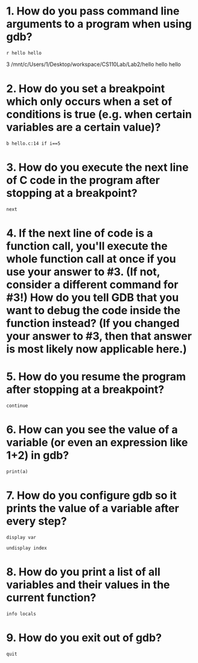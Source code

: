 # 1. How do you pass command line arguments to a program when using gdb?

```r hello hello```

3
/mnt/c/Users/1/Desktop/workspace/CS110Lab/Lab2/hello
hello
hello

# 2. How do you set a breakpoint which only occurs when a set of conditions is true (e.g. when certain variables are a certain value)?

```b hello.c:14 if i==5```


# 3. How do you execute the next line of C code in the program after stopping at a breakpoint?

```next```


# 4. If the next line of code is a function call, you'll execute the whole function call at once if you use your answer to #3. (If not, consider a different command for #3!) How do you tell GDB that you want to debug the code inside the function instead? (If you changed your answer to #3, then that answer is most likely now applicable here.)

# 5. How do you resume the program after stopping at a breakpoint?

```continue```

# 6. How can you see the value of a variable (or even an expression like 1+2) in gdb?

```print(a)```

# 7. How do you configure gdb so it prints the value of a variable after every step?

```display var```

```undisplay index```

# 8. How do you print a list of all variables and their values in the current function?

```info locals```

# 9. How do you exit out of gdb?

```quit```